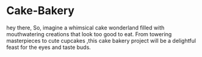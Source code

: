 # Cake-Bakery
hey there, So, imagine a whimsical cake wonderland filled with mouthwatering creations that look too good to eat. From towering masterpieces to cute cupcakes ,this cake bakery project will be a delightful feast for the eyes and taste buds.   
